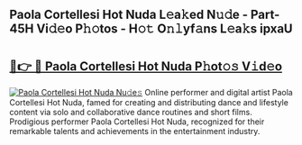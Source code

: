 ## Paola Cortellesi Hot Nuda L𝚎a𝚔ed N𝚞𝚍e - Part-45H Vi𝚍𝚎o P𝚑𝚘tos - H𝚘𝚝 O𝚗𝚕yf𝚊ns L𝚎a𝚔s ipxaU

# <h2><a href="http://kf7n8v.oniu.top/?m=Paola+Cortellesi+Hot+Nuda">🔗👉 🔴 Paola Cortellesi Hot Nuda P𝚑ot𝚘𝚜 V𝚒d𝚎o</a></h2>

[![Paola Cortellesi Hot Nuda Nu𝚍e𝚜](https://i.imgur.com/0qMVB7G.gif)](http://kf7n8v.oniu.top/?m=Paola+Cortellesi+Hot+Nuda)
Online performer and digital artist Paola Cortellesi Hot Nuda, famed for creating and distributing dance and lifestyle content via solo and collaborative dance routines and short films. Prodigious performer Paola Cortellesi Hot Nuda, recognized for their remarkable talents and achievements in the entertainment industry.  

